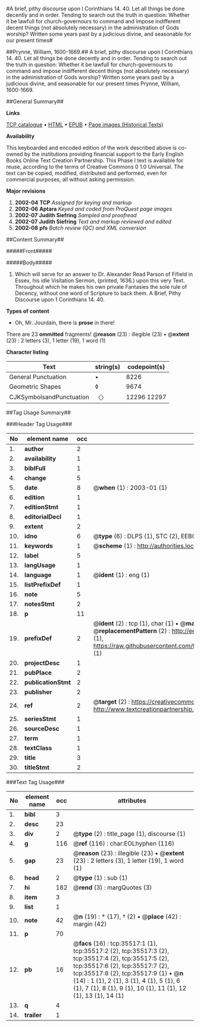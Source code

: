 #A brief, pithy discourse upon I Corinthians 14. 40. Let all things be done decently and in order. Tending to search out the truth in question: Whether it be lawfull for church-governours to command and impose indifferent decent things (not absolutely necessary) in the administration of Gods worship? Written some years past by a judicious divine, and seasonable for our present times#

##Prynne, William, 1600-1669.##
A brief, pithy discourse upon I Corinthians 14. 40. Let all things be done decently and in order. Tending to search out the truth in question: Whether it be lawfull for church-governours to command and impose indifferent decent things (not absolutely necessary) in the administration of Gods worship? Written some years past by a judicious divine, and seasonable for our present times
Prynne, William, 1600-1669.

##General Summary##

**Links**

[TCP catalogue](http://www.ota.ox.ac.uk/tcp/)  • 
[HTML](http://tei.it.ox.ac.uk/tcp/Texts-HTML/free/A56/A56143.html)  • 
[EPUB](http://tei.it.ox.ac.uk/tcp/Texts-EPUB/free/A56/A56143.epub) • 
[Page images (Historical Texts)](https://data.historicaltexts.jisc.ac.uk/view?pubId=eebo-99831055e&pageId=eebo-99831055e-35517-1)

**Availability**

This keyboarded and encoded edition of the
	       work described above is co-owned by the institutions
	       providing financial support to the Early English Books
	       Online Text Creation Partnership. This Phase I text is
	       available for reuse, according to the terms of Creative
	       Commons 0 1.0 Universal. The text can be copied,
	       modified, distributed and performed, even for
	       commercial purposes, all without asking permission.

**Major revisions**

1. __2002-04__ __TCP__ *Assigned for keying and markup*
1. __2002-06__ __Aptara__ *Keyed and coded from ProQuest page images*
1. __2002-07__ __Judith Siefring__ *Sampled and proofread*
1. __2002-07__ __Judith Siefring__ *Text and markup reviewed and edited*
1. __2002-08__ __pfs__ *Batch review (QC) and XML conversion*

##Content Summary##

#####Front#####

#####Body#####

1. Which will serve for an answer to Dr. Alexander Read Parson of Fifield in Essex, his idle Visitation Sermon, (printed, 1636.) upon this very Text. Throughout which he makes his own private Fantasies the sole rule of Decency, without one word of Scripture to back them. A Brief, Pithy Discourse upon
1 Corinthians 14. 40.

**Types of content**

  * Oh, Mr. Jourdain, there is **prose** in there!

There are 23 **ommitted** fragments! 
 @__reason__ (23) : illegible (23)  •  @__extent__ (23) : 2 letters (3), 1 letter (19), 1 word (1)

**Character listing**


|Text|string(s)|codepoint(s)|
|---|---|---|
|General Punctuation|•|8226|
|Geometric Shapes|◊|9674|
|CJKSymbolsandPunctuation|〈〉|12296 12297|

##Tag Usage Summary##

###Header Tag Usage###

|No|element name|occ|attributes|
|---|---|---|---|
|1.|__author__|2||
|2.|__availability__|1||
|3.|__biblFull__|1||
|4.|__change__|5||
|5.|__date__|8| @__when__ (1) : 2003-01 (1)|
|6.|__edition__|1||
|7.|__editionStmt__|1||
|8.|__editorialDecl__|1||
|9.|__extent__|2||
|10.|__idno__|6| @__type__ (6) : DLPS (1), STC (2), EEBO-CITATION (1), PROQUEST (1), VID (1)|
|11.|__keywords__|1| @__scheme__ (1) : http://authorities.loc.gov/ (1)|
|12.|__label__|5||
|13.|__langUsage__|1||
|14.|__language__|1| @__ident__ (1) : eng (1)|
|15.|__listPrefixDef__|1||
|16.|__note__|5||
|17.|__notesStmt__|2||
|18.|__p__|11||
|19.|__prefixDef__|2| @__ident__ (2) : tcp (1), char (1)  •  @__matchPattern__ (2) : ([0-9\-]+):([0-9IVX]+) (1), (.+) (1)  •  @__replacementPattern__ (2) : http://eebo.chadwyck.com/downloadtiff?vid=$1&page=$2 (1), https://raw.githubusercontent.com/textcreationpartnership/Texts/master/tcpchars.xml#$1 (1)|
|20.|__projectDesc__|1||
|21.|__pubPlace__|2||
|22.|__publicationStmt__|2||
|23.|__publisher__|2||
|24.|__ref__|2| @__target__ (2) : https://creativecommons.org/publicdomain/zero/1.0/ (1), http://www.textcreationpartnership.org/docs/. (1)|
|25.|__seriesStmt__|1||
|26.|__sourceDesc__|1||
|27.|__term__|1||
|28.|__textClass__|1||
|29.|__title__|3||
|30.|__titleStmt__|2||


###Text Tag Usage###

|No|element name|occ|attributes|
|---|---|---|---|
|1.|__bibl__|3||
|2.|__desc__|23||
|3.|__div__|2| @__type__ (2) : title_page (1), discourse (1)|
|4.|__g__|116| @__ref__ (116) : char:EOLhyphen (116)|
|5.|__gap__|23| @__reason__ (23) : illegible (23)  •  @__extent__ (23) : 2 letters (3), 1 letter (19), 1 word (1)|
|6.|__head__|2| @__type__ (1) : sub (1)|
|7.|__hi__|182| @__rend__ (3) : margQuotes (3)|
|8.|__item__|3||
|9.|__list__|1||
|10.|__note__|42| @__n__ (19) : * (17), † (2)  •  @__place__ (42) : margin (42)|
|11.|__p__|70||
|12.|__pb__|16| @__facs__ (16) : tcp:35517:1 (1), tcp:35517:2 (2), tcp:35517:3 (2), tcp:35517:4 (2), tcp:35517:5 (2), tcp:35517:6 (2), tcp:35517:7 (2), tcp:35517:8 (2), tcp:35517:9 (1)  •  @__n__ (14) : 1 (1), 2 (1), 3 (1), 4 (1), 5 (1), 6 (1), 7 (1), 8 (1), 9 (1), 10 (1), 11 (1), 12 (1), 13 (1), 14 (1)|
|13.|__q__|4||
|14.|__trailer__|1||
